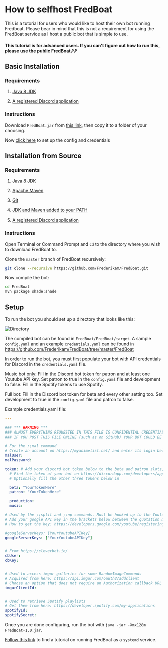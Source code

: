 # How to selfhost FredBoat
This is a tutorial for users who would like to host their own bot running Fredboat. Please bear in mind that this is not a requirement for using the FredBoat service as I host a public bot that is simple to use.

#### This tutorial is for advanced users. If you can't figure out how to run this, please use the public FredBoat♪♪

## Basic Installation

### Requirements

1. [Java 8 JDK](http://www.oracle.com/technetwork/java/javase/downloads/jdk8-downloads-2133151.html)

2. [A registered Discord application](https://github.com/reactiflux/discord-irc/wiki/Creating-a-discord-bot-&-getting-a-token)

### Instructions

Download `FredBoat.jar` from [this link](https://ci.fredboat.com/repository/downloadAll/FredBoat_Build/lastSuccessful?branch=refs/heads/master&guest=1), then copy it to a folder of your choosing.

Now [click here](https://fredboat.com/docs/selfhosting#setup) to set up the config and credentials

## Installation from Source

### Requirements

1. [Java 8 JDK](http://www.oracle.com/technetwork/java/javase/downloads/jdk8-downloads-2133151.html)

2. [Apache Maven](https://maven.apache.org/install.html)

3. [Git](https://www.atlassian.com/git/tutorials/install-git)

4. [JDK and Maven added to your PATH](https://www.tutorialspoint.com/maven/maven_environment_setup.htm)

5. [A registered Discord application](https://github.com/reactiflux/discord-irc/wiki/Creating-a-discord-bot-&-getting-a-token)

### Instructions

Open Terminal or Command Prompt and `cd` to the directory where you wish to download FredBoat to.

Clone the `master` branch of FredBoat recursively:

```sh
git clone --recursive https://github.com/Frederikam/FredBoat.git
```

Now compile the bot:

```sh
cd FredBoat
mvn package shade:shade
```

## Setup

To run the bot you should set up a directory that looks like this:

![Directory](https://fred.moe/CsD.png)

The compiled bot can be found in `FredBoat/FredBoat/target`. A sample `config.yaml` and an example `credentials.yaml` can be found in https://github.com/Frederikam/FredBoat/tree/master/FredBoat

In order to run the bot, you must first populate your bot with API credentials for Discord in the `credentials.yaml` file.

Music bot only: Fill in the Discord bot token for patron and at least one Youtube API key. Set patron to true in the `config.yaml` file and development to false. Fill in the Spotify tokens to use Spotify.

Full bot: Fill in the Discord bot token for beta and every other setting too. Set development to true in the `config.yaml` file and patron to false.

Example credentials.yaml file:

```yaml
---

### *** WARNING ***
### ALMOST EVERYTHING REQUESTED IN THIS FILE IS CONFIDENTIAL CREDENTIALS
### IF YOU POST THIS FILE ONLINE (such as on GitHub) YOUR BOT COULD BE COMPROMISED

# For the ;;mal command
# Create an account on https://myanimelist.net/ and enter its login below
malUser:
malPassword:

token: # Add your discord bot token below to the beta and patron slots, between the quotation marks
  # Find the token of your bot on https://discordapp.com/developers/applications/me
  # Optionally fill the other three tokens below in

  beta: "YourTokenHere"
  patron: "YourTokenHere"

  production:
  music:

# Used by the ;;split and ;;np commands. Must be hooked up to the Youtube Data API.
# Add your google API key in the brackets below between the quotation marks
# How to get the key: https://developers.google.com/youtube/registering_an_application

#googleServerKeys: [YourYoutubeAPIKey]
googleServerKeys: ["YourYoutubeAPIKey"]


# From https://cleverbot.io/
cbUser:
cbKey:


# Used to access imgur galleries for some RandomImageCommands
# Acquired from here: https://api.imgur.com/oauth2/addclient
# Choose an option that does not require an Authorization callback URL
imgurClientId:


# Used to retrieve Spotify playlists
# Get them from here: https://developer.spotify.com/my-applications
spotifyId:
spotifySecret:
```

Once you are done configuring, run the bot with `java -jar -Xmx128m FredBoat-1.0.jar`.


[Follow this link](http://docs.fredboat.com/systemdservice) to find a tutorial on running FredBoat as a `systemd` service.
